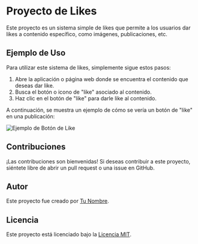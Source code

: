 # Proyecto de Likes

Este proyecto es un sistema simple de likes que permite a los usuarios dar likes a contenido específico, como imágenes, publicaciones, etc.

## Ejemplo de Uso

Para utilizar este sistema de likes, simplemente sigue estos pasos:

1. Abre la aplicación o página web donde se encuentra el contenido que deseas dar like.
2. Busca el botón o icono de "like" asociado al contenido.
3. Haz clic en el botón de "like" para darle like al contenido.

A continuación, se muestra un ejemplo de cómo se vería un botón de "like" en una publicación:

![Ejemplo de Botón de Like](/path/to/like_button.png)

## Contribuciones

¡Las contribuciones son bienvenidas! Si deseas contribuir a este proyecto, siéntete libre de abrir un pull request o una issue en GitHub.

## Autor

Este proyecto fue creado por [Tu Nombre](https://github.com/tu_usuario).

## Licencia

Este proyecto está licenciado bajo la [Licencia MIT](https://opensource.org/licenses/MIT).
